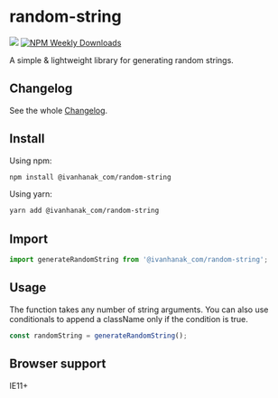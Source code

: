 # random-string 

[![](https://flat.badgen.net/npm/v/@ivanhanak_com/random-string?icon=npm)](https://www.npmjs.com/package/@ivanhanak_com/random-string)
[![NPM Weekly Downloads](https://badgen.net/npm/dw/@ivanhanak_com/random-string)](https://www.npmjs.com/package/@ivanhanak_com/random-string)

A simple & lightweight library for generating random strings. 

## Changelog

See the whole [Changelog](/CHANGELOG.md).

## Install

Using npm:

```sh
npm install @ivanhanak_com/random-string
```

Using yarn:

```sh
yarn add @ivanhanak_com/random-string
```

## Import
```javascript
import generateRandomString from '@ivanhanak_com/random-string';
```

## Usage

The function takes any number of string arguments.
You can also use conditionals to append a className only if the condition is true.   

```javascript
const randomString = generateRandomString();
```

## Browser support
IE11+